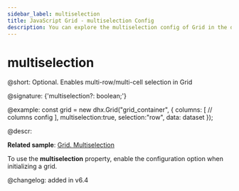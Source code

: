 ```yaml
---
sidebar_label: multiselection
title: JavaScript Grid - multiselection Config 
description: You can explore the multiselection config of Grid in the documentation of the DHTMLX JavaScript UI library. Browse developer guides and API reference, try out code examples and live demos, and download a free 30-day evaluation version of DHTMLX Suite.
---
```


# multiselection

@short: Optional. Enables multi-row/multi-cell selection in Grid

@signature: {'multiselection?: boolean;'}

@example:
const grid = new dhx.Grid("grid_container", {
    columns: [
        // columns config
    ],
    multiselection:true,
    selection:"row",
    data: dataset
});

@descr:

**Related sample**: [Grid. Multiselection](https://snippet.dhtmlx.com/4nj0e9ye)

To use the **multiselection** property, enable the [](grid/api/grid_selection_config.md) configuration option when initializing a grid.

@changelog: added in v6.4

[comment]: # (@related: grid/initialization.md#initialize-grid grid/configuration.md#multiple-selection-of-grid-cells)
